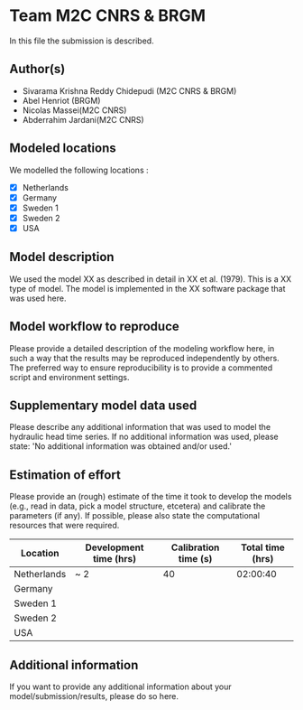# Team M2C CNRS & BRGM

In this file the submission is described. 

## Author(s)

- Sivarama Krishna Reddy Chidepudi (M2C CNRS & BRGM)
- Abel Henriot (BRGM)
- Nicolas Massei(M2C CNRS)
- Abderrahim Jardani(M2C CNRS) 

## Modeled locations

We modelled the following locations :

- [x] Netherlands
- [X] Germany
- [X] Sweden 1
- [X] Sweden 2
- [X] USA

## Model description

We used the model XX as described in detail in XX et al. (1979). This is a XX type of model. The model is 
implemented in the XX software package that was used here.

## Model workflow to reproduce

Please provide a detailed description of the modeling workflow here, in such a way that the results may be 
reproduced independently by others. The preferred way to ensure reproducibility is to provide a commented script and 
environment settings.

## Supplementary model data used

Please describe any additional information that was used to model the hydraulic head time series. If no additional 
information was used, please state: 'No additional information was obtained and/or used.'

## Estimation of effort

Please provide an (rough) estimate of the time it took to develop the models (e.g., read in data, pick a model 
structure, etcetera) and calibrate the parameters (if any). If possible, please also state the computational resources that 
were required.

| Location    | Development time (hrs) | Calibration time (s) | Total time (hrs) | 
|-------------|------------------------|----------------------|------------------|
| Netherlands | ~ 2                    | 40                   | 02:00:40         |
| Germany     |                        |                      |                  |
| Sweden 1    |                        |                      |                  |
| Sweden 2    |                        |                      |                  |
| USA         |                        |                      |                  |

## Additional information

If you want to provide any additional information about your model/submission/results, please do so here.
